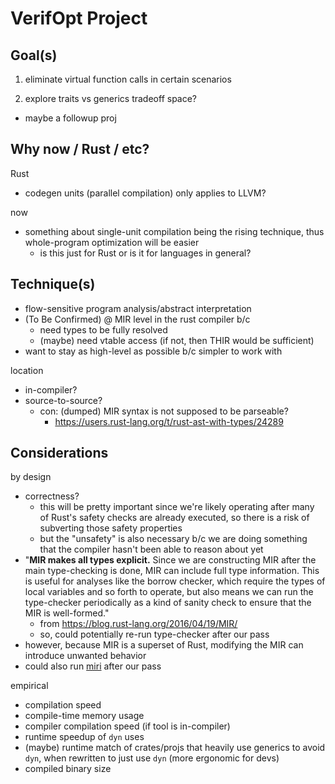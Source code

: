 # VerifOpt Project

## Goal(s)

1. eliminate virtual function calls in certain scenarios

2. explore traits vs generics tradeoff space?
- maybe a followup proj

## Why now / Rust / etc?

Rust
- codegen units (parallel compilation) only applies to LLVM?

now
- something about single-unit compilation being the rising technique, thus
  whole-program optimization will be easier
    - is this just for Rust or is it for languages in general?

## Technique(s)

- flow-sensitive program analysis/abstract interpretation
- (To Be Confirmed) @ MIR level in the rust compiler b/c
    - need types to be fully resolved
    - (maybe) need vtable access (if not, then THIR would be sufficient)
- want to stay as high-level as possible b/c simpler to work with

location
- in-compiler?
- source-to-source?
    - con: (dumped) MIR syntax is not supposed to be parseable? 
        - https://users.rust-lang.org/t/rust-ast-with-types/24289

## Considerations

by design
- correctness?
    - this will be pretty important since we're likely operating after many of
      Rust's safety checks are already executed, so there is a risk of
      subverting those safety properties
    - but the "unsafety" is also necessary b/c we are doing something that the
      compiler hasn't been able to reason about yet
- "**MIR makes all types explicit.** Since we are constructing MIR after the main
  type-checking is done, MIR can include full type information. This is useful
  for analyses like the borrow checker, which require the types of local
  variables and so forth to operate, but also means we can run the type-checker
  periodically as a kind of sanity check to ensure that the MIR is well-formed."
  - from https://blog.rust-lang.org/2016/04/19/MIR/
  - so, could potentially re-run type-checker after our pass 
- however, because MIR is a superset of Rust, modifying the MIR can introduce 
  unwanted behavior
- could also run [miri](https://github.com/rust-lang/miri) after our pass

empirical
- compilation speed
- compile-time memory usage
- compiler compilation speed (if tool is in-compiler)
- runtime speedup of `dyn` uses
- (maybe) runtime match of crates/projs that heavily use generics to avoid
  `dyn`, when rewritten to just use `dyn` (more ergonomic for devs)
- compiled binary size

